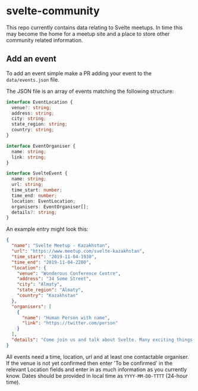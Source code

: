 # svelte-community

This repo currently contains data relating to Svelte meetups. In time this may become the home for a meetup site and a place to store other community related information.

## Add an event

To add an event simple make a PR adding your event to the `data/events.json` file.

The JSON file is an array of events matching the following structure:

```ts
interface EventLocation {
  venue?: string;
  address: string;
  city: string;
  state_region: string;
  country: string;
}

interface EventOrganiser {
  name: string;
  link: string;
}

interface SvelteEvent {
  name: string;
  url: string;
  time_start: number;
  time_end: number;
  location: EventLocation;
  organisers: EventOrganiser[];
  details?: string;
}
```

An example entry might look this:

```json
{
  "name": "Svelte Meetup - Kazakhstan",
  "url": "https://www.meetup.com/svelte-kazakhstan",
  "time_start": "2019-11-04-1930",
  "time_end": "2019-11-04-2200",
  "location": {
    "venue": "Wonderous Conference Centre",
    "address": "34 Some Street",
    "city": "Almaty",
    "state_region": "Almaty",
    "country": "Kazakhstan"
  },
  "organisers": [
    {
      "name": "Human Person with name",
      "link": "https://twitter.com/person"
    }
  ],
  "details": "Come join us and talk about Svelte. Many exciting things will happen."
}
```

All events need a time, location, url and at least one contactable organiser. If the venue is not yet confirmed then enter 'To be confirmed' in the relevant Location fields and enter in as much information as you currently know. Dates should be provided in local time as `YYYY-MM-DD-TTTT` (24-hour time).
